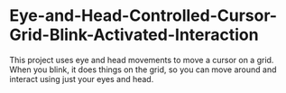 # Eye-and-Head-Controlled-Cursor-Grid-Blink-Activated-Interaction
This project uses eye and head movements to move a cursor on a grid. When you blink, it does things on the grid, so you can move around and interact using just your eyes and head.
